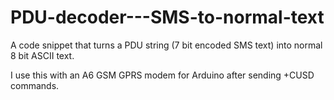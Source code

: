 # PDU-decoder---SMS-to-normal-text
 A code snippet that turns a PDU string (7 bit encoded SMS text) into normal 8 bit ASCII text. 
 
 I use this with an A6 GSM GPRS modem for Arduino after sending +CUSD commands.

